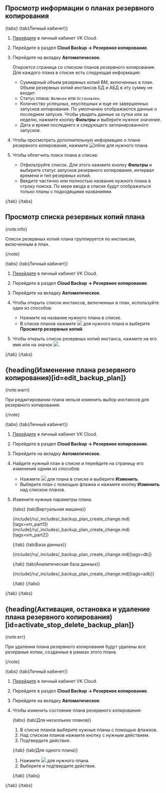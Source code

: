 ## Просмотр информации о планах резервного копирования

{tabs}
{tab(Личный кабинет)}

1. [Перейдите](https://msk.cloud.vk.com/app/) в личный кабинет VK Cloud.
1. Перейдите в раздел **Cloud Backup → Резервное копирование**.
1. Перейдите на вкладку **Автоматическое**.

    Откроется страница со списком планов резервного копирования. Для каждого плана в списке есть следующая информация:

    * Суммарный объем резервных копий ВМ, включенных в план. Объем резервных копий инстансов БД и АБД в эту сумму не входит.
    * Статус плана: `Включен` или `Остановлен`.
    * Количество успешных, неуспешных и еще не завершенных запусков копирования. По умолчанию отображаются данные о последнем запуске. Чтобы увидеть данные за сутки или за неделю, нажмите кнопку **Фильтры** и выберите нужное значение.
    * Дата и время последнего и следующего запланированного запусков.

1. Чтобы просмотреть дополнительную информацию о плане резервного копирования, нажмите ![](/ru/assets/info-icon.svg "inline") для нужного плана.
1. Чтобы облегчить поиск плана в списке:

    * Отфильтруйте список. Для этого нажмите кнопку **Фильтры** и выберите статус запусков резервного копирования, интервал времени и тип резервных копий.
    * Введите частично или полностью название нужного плана в строку поиска. По мере ввода в списке будут отображаться только планы с подходящими названиями.

{/tab}
{/tabs}

## Просмотр списка резервных копий плана

{note:info}

Список резервных копий плана группируется по инстансам, включенным в план.

{/note}

{tabs}
{tab(Личный кабинет)}

1. [Перейдите](https://msk.cloud.vk.com/app/) в личный кабинет VK Cloud.
1. Перейдите в раздел **Cloud Backup → Резервное копирование**.
1. Перейдите на вкладку **Автоматическое**.
1. Чтобы открыть список инстансов, включенных в план, используйте один из способов:

   * Нажмите на название нужного плана в списке.
   * В списке планов нажмите ![ ](/ru/assets/more-icon.svg "inline") для нужного плана и выберите **Просмотр резервных копий**.

1. Чтобы открыть список резервных копий инстанса, нажмите на его имя или на значок ![ ](/ru/assets/right-arrow-icon.svg "inline").

{/tab}
{/tabs}

## {heading(Изменение плана резервного копирования)[id=edit_backup_plan]}

{note:warn}

При редактировании плана нельзя изменить выбор инстансов для резервного копирования.

{/note}

{tabs}
{tab(Личный кабинет)}

1. [Перейдите](https://msk.cloud.vk.com/app/) в личный кабинет VK Cloud.
1. Перейдите в раздел **Cloud Backup → Резервное копирование**.
1. Перейдите на вкладку **Автоматическое**.
1. Найдите нужный план в списке и перейдите на страницу его изменения одним из способов:

   * Нажмите ![ ](/ru/assets/more-icon.svg "inline") для плана в списке и выберите **Изменить**.
   * Выберите план с помощью флажка и нажмите кнопку **Изменить** над списком планов.

1. Измените нужные параметры плана.

   {tabs}
   {tab(Виртуальная машина)}

   {include(/ru/_includes/_backup_plan_create_change.md)[tags=vm_part1]}
   {include(/ru/_includes/_backup_plan_create_change.md)[tags=vm_part2]}

   {/tab}
   {tab(База данных)}

   {include(/ru/_includes/_backup_plan_create_change.md)[tags=db]}

   {/tab}
   {tab(Аналитическая база данных)}

   {include(/ru/_includes/_backup_plan_create_change.md)[tags=adb]}

   {/tab}
   {/tabs}

{/tab}
{/tabs}

## {heading(Активация, остановка и удаление плана резервного копирования)[id=activate_stop_delete_backup_plan]}

{note:err}

При удалении плана резервного копирования будут удалены все резервные копии, созданные в рамках этого плана.

{/note}

{tabs}
{tab(Личный кабинет)}

1. [Перейдите](https://msk.cloud.vk.com/app/) в личный кабинет VK Cloud.
1. Перейдите в раздел **Cloud Backup → Резервное копирование**.
1. Перейдите на вкладку **Автоматическое**.
1. Чтобы изменить состояние плана резервного копирования:

   {tabs}
   {tab(Для нескольких планов)}

   1. В списке планов выберите нужные планы с помощью флажков.
   1. Над списком планов нажмите кнопку с нужным действием.
   1. Подтвердите действие.

   {/tab}
   {tab(Для одного плана)}

   1. Нажмите ![ ](/ru/assets/more-icon.svg "inline") для нужного плана.
   1. Выберите и подтвердите действие.

   {/tab}
   {/tabs}

{/tab}
{/tabs}
